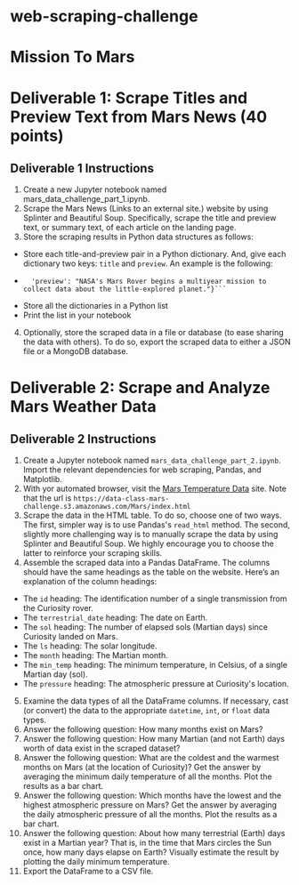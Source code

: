 # web-scraping-challenge

# Mission To Mars

# Deliverable 1: Scrape Titles and Preview Text from Mars News (40 points)

## Deliverable 1 Instructions
1. Create a new Jupyter notebook named mars_data_challenge_part_1.ipynb.
2. Scrape the Mars News (Links to an external site.) website by using Splinter and Beautiful Soup. Specifically, scrape the title and preview text, or summary text, of each article on the landing page.
3. Store the scraping results in Python data structures as follows:
  - Store each title-and-preview pair in a Python dictionary. And, give each dictionary two keys: `title` and `preview`. An example is the following:
  - ```{'title': "Mars Rover Begins Mission!", 
      'preview': "NASA's Mars Rover begins a multiyear mission to collect data about the little-explored planet."}```
  - Store all the dictionaries in a Python list
  - Print the list in your notebook
4. Optionally, store the scraped data in a file or database (to ease sharing the data with others). To do so, export the scraped data to either a JSON file or a MongoDB database.

# Deliverable 2: Scrape and Analyze Mars Weather Data

## Deliverable 2 Instructions

1. Create a Jupyter notebook named `mars_data_challenge_part_2.ipynb`. Import the relevant dependencies for web scraping, Pandas, and Matplotlib.
2. With yor automated browser, visit the [Mars Temperature Data](https://data-class-mars-challenge.s3.amazonaws.com/Mars/index.html) site. Note that the url is ```https://data-class-mars-challenge.s3.amazonaws.com/Mars/index.html```
3. Scrape the data in the HTML table. To do so, choose one of two ways. The first, simpler way is to use Pandas's ```read_html``` method. The second, slightly more challenging way is to manually scrape the data by using Splinter and Beautiful Soup. We highly encourage you to choose the latter to reinforce your scraping skills.
4. Assemble the scraped data into a Pandas DataFrame. The columns should have the same headings as the table on the website. Here’s an explanation of the column headings:
  - The `id` heading: The identification number of a single transmission from the Curiosity rover.
  - The `terrestrial_date` heading: The date on Earth.
  - The `sol` heading: The number of elapsed sols (Martian days) since Curiosity landed on Mars.
  - The `ls` heading: The solar longitude.
  - The `month` heading: The Martian month.
  - The `min_temp` heading: The minimum temperature, in Celsius, of a single Martian day (sol).
  - The `pressure` heading: The atmospheric pressure at Curiosity's location.
5. Examine the data types of all the DataFrame columns. If necessary, cast (or convert) the data to the appropriate `datetime`, `int`, or `float` data types.
6. Answer the following question: How many months exist on Mars?
7. Answer the following question: How many Martian (and not Earth) days worth of data exist in the scraped dataset?
8. Answer the following question: What are the coldest and the warmest months on Mars (at the location of Curiosity)? Get the answer by averaging the minimum daily temperature of all the months. Plot the results as a bar chart.
9. Answer the following question: Which months have the lowest and the highest atmospheric pressure on Mars? Get the answer by averaging the daily atmospheric pressure of all the months. Plot the results as a bar chart.
10. Answer the following question: About how many terrestrial (Earth) days exist in a Martian year? That is, in the time that Mars circles the Sun once, how many days elapse on Earth? Visually estimate the result by plotting the daily minimum temperature.
11. Export the DataFrame to a CSV file.

  
  
